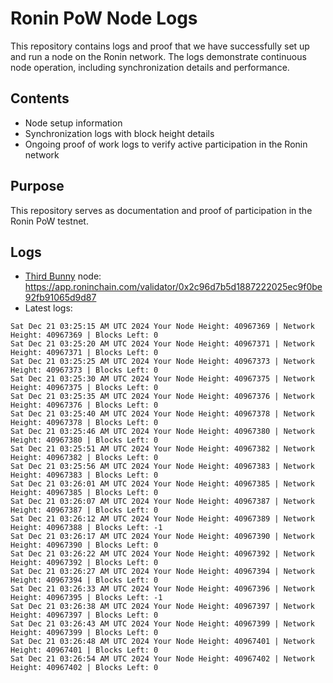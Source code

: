 # Ronin PoW Node Logs

This repository contains logs and proof that we have successfully set up and run a node on the Ronin network. The logs demonstrate continuous node operation, including synchronization details and performance.

## Contents

- Node setup information
- Synchronization logs with block height details
- Ongoing proof of work logs to verify active participation in the Ronin network

## Purpose

This repository serves as documentation and proof of participation in the Ronin PoW testnet.

## Logs

- [Third Bunny](https://thirdbunny.xyz/) node: https://app.roninchain.com/validator/0x2c96d7b5d1887222025ec9f0be92fb91065d9d87
- Latest logs:
```
Sat Dec 21 03:25:15 AM UTC 2024 Your Node Height: 40967369 | Network Height: 40967369 | Blocks Left: 0
Sat Dec 21 03:25:20 AM UTC 2024 Your Node Height: 40967371 | Network Height: 40967371 | Blocks Left: 0
Sat Dec 21 03:25:25 AM UTC 2024 Your Node Height: 40967373 | Network Height: 40967373 | Blocks Left: 0
Sat Dec 21 03:25:30 AM UTC 2024 Your Node Height: 40967375 | Network Height: 40967375 | Blocks Left: 0
Sat Dec 21 03:25:35 AM UTC 2024 Your Node Height: 40967376 | Network Height: 40967376 | Blocks Left: 0
Sat Dec 21 03:25:40 AM UTC 2024 Your Node Height: 40967378 | Network Height: 40967378 | Blocks Left: 0
Sat Dec 21 03:25:46 AM UTC 2024 Your Node Height: 40967380 | Network Height: 40967380 | Blocks Left: 0
Sat Dec 21 03:25:51 AM UTC 2024 Your Node Height: 40967382 | Network Height: 40967382 | Blocks Left: 0
Sat Dec 21 03:25:56 AM UTC 2024 Your Node Height: 40967383 | Network Height: 40967383 | Blocks Left: 0
Sat Dec 21 03:26:01 AM UTC 2024 Your Node Height: 40967385 | Network Height: 40967385 | Blocks Left: 0
Sat Dec 21 03:26:07 AM UTC 2024 Your Node Height: 40967387 | Network Height: 40967387 | Blocks Left: 0
Sat Dec 21 03:26:12 AM UTC 2024 Your Node Height: 40967389 | Network Height: 40967388 | Blocks Left: -1
Sat Dec 21 03:26:17 AM UTC 2024 Your Node Height: 40967390 | Network Height: 40967390 | Blocks Left: 0
Sat Dec 21 03:26:22 AM UTC 2024 Your Node Height: 40967392 | Network Height: 40967392 | Blocks Left: 0
Sat Dec 21 03:26:27 AM UTC 2024 Your Node Height: 40967394 | Network Height: 40967394 | Blocks Left: 0
Sat Dec 21 03:26:33 AM UTC 2024 Your Node Height: 40967396 | Network Height: 40967395 | Blocks Left: -1
Sat Dec 21 03:26:38 AM UTC 2024 Your Node Height: 40967397 | Network Height: 40967397 | Blocks Left: 0
Sat Dec 21 03:26:43 AM UTC 2024 Your Node Height: 40967399 | Network Height: 40967399 | Blocks Left: 0
Sat Dec 21 03:26:48 AM UTC 2024 Your Node Height: 40967401 | Network Height: 40967401 | Blocks Left: 0
Sat Dec 21 03:26:54 AM UTC 2024 Your Node Height: 40967402 | Network Height: 40967402 | Blocks Left: 0
```
